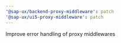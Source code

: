 ```yaml
---
'@sap-ux/backend-proxy-middleware': patch
'@sap-ux/ui5-proxy-middleware': patch
---
```


Improve error handling of proxy middlewares
